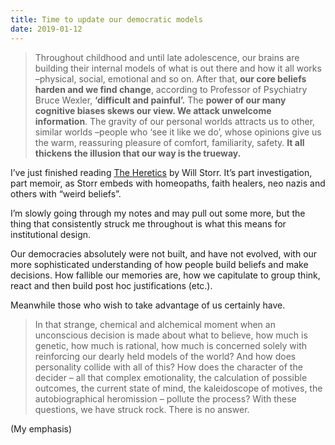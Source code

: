 ```yaml
---
title: Time to update our democratic models
date: 2019-01-12
---
```


<!--kg-card-begin: html--><blockquote><p>Throughout childhood and until late adolescence, our brains are building their internal models of what is out there and how it all works –physical, social, emotional and so on. After that, <strong>our core beliefs harden and we find change</strong>, according to Professor of Psychiatry Bruce Wexler, <strong>‘difficult and painful’.</strong> The <strong>power of our many cognitive biases skews our view. We attack unwelcome information</strong>. The gravity of our personal worlds attracts us to other, similar worlds –people who ‘see it like we do’, whose opinions give us the warm, reassuring pleasure of comfort, familiarity, safety. <strong>It all thickens the illusion that our way is the trueway.</strong></p>
</blockquote>
<p>I&#8217;ve just finished reading <a href="https://www.worldcat.org/title/heretics-adventures-with-the-enemies-of-science/oclc/815365740" target="_blank" rel="noopener noreferrer">The Heretics</a> by Will Storr. It&#8217;s part investigation, part memoir, as Storr embeds with homeopaths, faith healers, neo nazis and others with &#8220;weird beliefs&#8221;.</p>
<p>I&#8217;m slowly going through my notes and may pull out some more, but the thing that consistently struck me throughout is what this means for institutional design.</p>
<p>Our democracies absolutely were not built, and have not evolved, with our more sophisticated understanding of how people build beliefs and make decisions. How fallible our memories are, how we capitulate to group think, react and then build post hoc justifications (etc.).</p>
<p>Meanwhile those who wish to take advantage of us certainly have.</p>
<blockquote><p>In that strange, chemical and alchemical moment when an unconscious decision is made about what to believe, how much is genetic, how much is rational, how much is concerned solely with reinforcing our dearly held models of the world? And how does personality collide with all of this? How does the character of the decider – all that complex emotionality, the calculation of possible outcomes, the current state of mind, the kaleidoscope of motives, the autobiographical heromission – pollute the process? With these questions, we have struck rock. There is no answer.</p>
</blockquote>
<p>(My emphasis)</p>
<!--kg-card-end: html-->